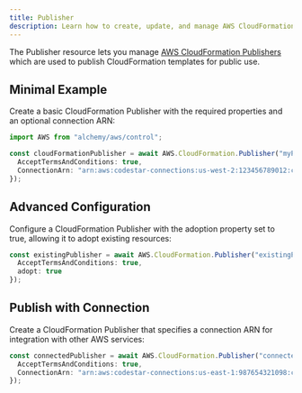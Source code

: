 ```yaml
---
title: Publisher
description: Learn how to create, update, and manage AWS CloudFormation Publishers using Alchemy Cloud Control.
---
```


The Publisher resource lets you manage [AWS CloudFormation Publishers](https://docs.aws.amazon.com/cloudformation/latest/userguide/) which are used to publish CloudFormation templates for public use.

## Minimal Example

Create a basic CloudFormation Publisher with the required properties and an optional connection ARN:

```ts
import AWS from "alchemy/aws/control";

const cloudFormationPublisher = await AWS.CloudFormation.Publisher("myPublisher", {
  AcceptTermsAndConditions: true,
  ConnectionArn: "arn:aws:codestar-connections:us-west-2:123456789012:connection/abcd1234-56ef-78gh-90ij-klmnopqrstuv"
});
```

## Advanced Configuration

Configure a CloudFormation Publisher with the adoption property set to true, allowing it to adopt existing resources:

```ts
const existingPublisher = await AWS.CloudFormation.Publisher("existingPublisher", {
  AcceptTermsAndConditions: true,
  adopt: true
});
```

## Publish with Connection

Create a CloudFormation Publisher that specifies a connection ARN for integration with other AWS services:

```ts
const connectedPublisher = await AWS.CloudFormation.Publisher("connectedPublisher", {
  AcceptTermsAndConditions: true,
  ConnectionArn: "arn:aws:codestar-connections:us-east-1:987654321098:connection/wxyz9876-54ts-32rq-10po-nmabcdefghij"
});
```